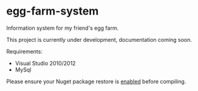 egg-farm-system
===========

Information system for my friend's egg farm. 

This project is currently under development, documentation coming soon.

Requirements:  

- Visual Studio 2010/2012
- MySql 

Please ensure your Nuget package restore is [enabled](http://docs.nuget.org/docs/workflows/using-nuget-without-committing-packages "enabled") before compiling. 


